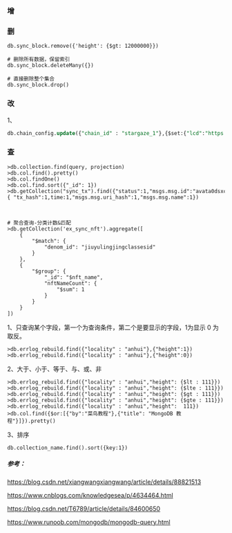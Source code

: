 ### 增



### 删

```
db.sync_block.remove({'height': {$gt: 12000000}})

# 删除所有数据，保留索引
db.sync_block.deleteMany({})

# 直接删除整个集合
db.sync_block.drop()
```



### 改

1、

```sql
db.chain_config.update({"chain_id" : "stargaze_1"},{$set:{"lcd":"https://api.stars.kingnodes.com"}})
```



### 查

```mysql
>db.collection.find(query, projection)
>db.col.find().pretty()
>db.col.findOne() 
>db.col.find.sort({"_id": 1})
>db.getCollection("sync_tx").find({"status":1,"msgs.msg.id":"avata0dsxclzibau8sbjwgtuea0ht0us"},{ "tx_hash":1,time:1,"msgs.msg.uri_hash":1,"msgs.msg.name":1})



# 聚合查询-分类计数&匹配
>db.getCollection('ex_sync_nft').aggregate([
    {
        "$match": {
            "denom_id": "jiuyulingjingclassesid"
        }
    },
    {
        "$group": {
            "_id": "$nft_name",
            "nftNameCount": {
                "$sum": 1
            }
        }
    }
])
```

1、只查询某个字段，第一个为查询条件，第二个是要显示的字段，1为显示 0 为取反。

```mysql
>db.errlog_rebuild.find({"locality" : "anhui"},{"height":1})
>db.errlog_rebuild.find({"locality" : "anhui"},{"height":0})
```

2、大于、小于、等于、与、或、非

```mysql
>db.errlog_rebuild.find({"locality" : "anhui","height": {$lt : 111}})
>db.errlog_rebuild.find({"locality" : "anhui","height": {$lte : 111}})
>db.errlog_rebuild.find({"locality" : "anhui","height": {$gt : 111}})
>db.errlog_rebuild.find({"locality" : "anhui","height": {$gte : 111}})
>db.errlog_rebuild.find({"locality" : "anhui","height":  111})
>db.col.find({$or:[{"by":"菜鸟教程"},{"title": "MongoDB 教程"}]}).pretty()
```

3、排序

```
db.collection_name.find().sort({key:1})
```





##### 参考：

https://blog.csdn.net/xiangwangxiangwang/article/details/88821513

https://www.cnblogs.com/knowledgesea/p/4634464.html

https://blog.csdn.net/T6789/article/details/84600650

https://www.runoob.com/mongodb/mongodb-query.html